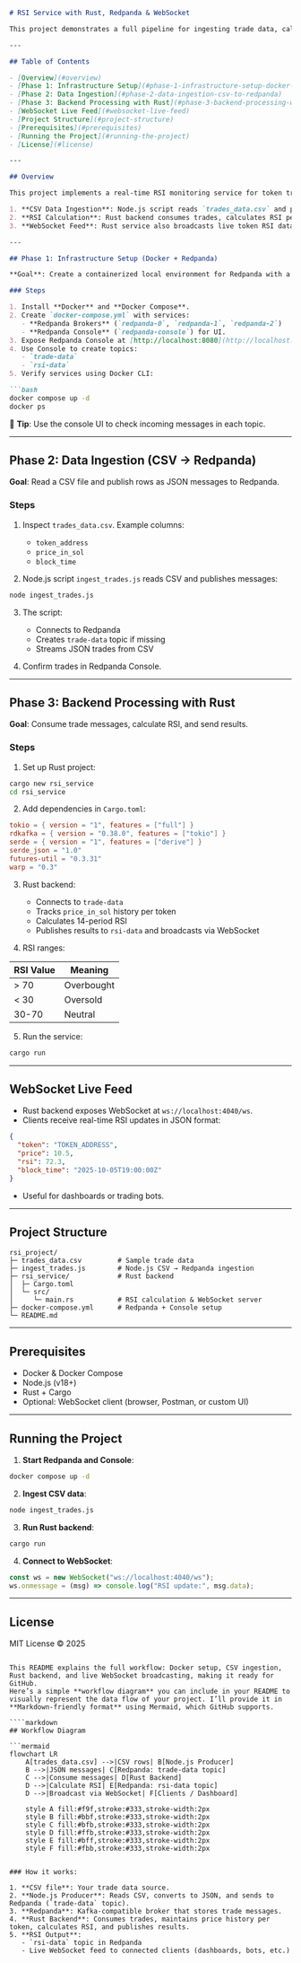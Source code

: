 ````markdown
# RSI Service with Rust, Redpanda & WebSocket

This project demonstrates a full pipeline for ingesting trade data, calculating RSI (Relative Strength Index) for tokens, and broadcasting results via WebSocket. It uses **Redpanda** (Kafka-compatible), **Rust**, and **Node.js** for CSV ingestion.

---

## Table of Contents

- [Overview](#overview)
- [Phase 1: Infrastructure Setup](#phase-1-infrastructure-setup-docker--redpanda)
- [Phase 2: Data Ingestion](#phase-2-data-ingestion-csv-to-redpanda)
- [Phase 3: Backend Processing with Rust](#phase-3-backend-processing-with-rust)
- [WebSocket Live Feed](#websocket-live-feed)
- [Project Structure](#project-structure)
- [Prerequisites](#prerequisites)
- [Running the Project](#running-the-project)
- [License](#license)

---

## Overview

This project implements a real-time RSI monitoring service for token trades:

1. **CSV Data Ingestion**: Node.js script reads `trades_data.csv` and publishes trades to Redpanda (`trade-data` topic).
2. **RSI Calculation**: Rust backend consumes trades, calculates RSI per token, and publishes results to `rsi-data`.
3. **WebSocket Feed**: Rust service also broadcasts live token RSI data to connected clients via WebSocket.

---

## Phase 1: Infrastructure Setup (Docker + Redpanda)

**Goal**: Create a containerized local environment for Redpanda with a management UI.

### Steps

1. Install **Docker** and **Docker Compose**.
2. Create `docker-compose.yml` with services:
   - **Redpanda Brokers** (`redpanda-0`, `redpanda-1`, `redpanda-2`)
   - **Redpanda Console** (`redpanda-console`) for UI.
3. Expose Redpanda Console at [http://localhost:8080](http://localhost:8080).
4. Use Console to create topics:
   - `trade-data`
   - `rsi-data`
5. Verify services using Docker CLI:

```bash
docker compose up -d
docker ps
````

📝 **Tip**: Use the console UI to check incoming messages in each topic.

---

## Phase 2: Data Ingestion (CSV → Redpanda)

**Goal**: Read a CSV file and publish rows as JSON messages to Redpanda.

### Steps

1. Inspect `trades_data.csv`. Example columns:

   * `token_address`
   * `price_in_sol`
   * `block_time`
2. Node.js script `ingest_trades.js` reads CSV and publishes messages:

```bash
node ingest_trades.js
```

3. The script:

   * Connects to Redpanda
   * Creates `trade-data` topic if missing
   * Streams JSON trades from CSV

4. Confirm trades in Redpanda Console.

---

## Phase 3: Backend Processing with Rust

**Goal**: Consume trade messages, calculate RSI, and send results.

### Steps

1. Set up Rust project:

```bash
cargo new rsi_service
cd rsi_service
```

2. Add dependencies in `Cargo.toml`:

```toml
tokio = { version = "1", features = ["full"] }
rdkafka = { version = "0.38.0", features = ["tokio"] }
serde = { version = "1", features = ["derive"] }
serde_json = "1.0"
futures-util = "0.3.31"
warp = "0.3"
```

3. Rust backend:

   * Connects to `trade-data`
   * Tracks `price_in_sol` history per token
   * Calculates 14-period RSI
   * Publishes results to `rsi-data` and broadcasts via WebSocket

4. RSI ranges:

| RSI Value | Meaning    |
| --------- | ---------- |
| > 70      | Overbought |
| < 30      | Oversold   |
| 30-70     | Neutral    |

5. Run the service:

```bash
cargo run
```

---

## WebSocket Live Feed

* Rust backend exposes WebSocket at `ws://localhost:4040/ws`.
* Clients receive real-time RSI updates in JSON format:

```json
{
  "token": "TOKEN_ADDRESS",
  "price": 10.5,
  "rsi": 72.3,
  "block_time": "2025-10-05T19:00:00Z"
}
```

* Useful for dashboards or trading bots.

---

## Project Structure

```
rsi_project/
├─ trades_data.csv         # Sample trade data
├─ ingest_trades.js        # Node.js CSV → Redpanda ingestion
├─ rsi_service/            # Rust backend
│  ├─ Cargo.toml
│  └─ src/
│     └─ main.rs           # RSI calculation & WebSocket server
├─ docker-compose.yml      # Redpanda + Console setup
└─ README.md
```

---

## Prerequisites

* Docker & Docker Compose
* Node.js (v18+)
* Rust + Cargo
* Optional: WebSocket client (browser, Postman, or custom UI)

---

## Running the Project

1. **Start Redpanda and Console**:

```bash
docker compose up -d
```

2. **Ingest CSV data**:

```bash
node ingest_trades.js
```

3. **Run Rust backend**:

```bash
cargo run
```

4. **Connect to WebSocket**:

```js
const ws = new WebSocket("ws://localhost:4040/ws");
ws.onmessage = (msg) => console.log("RSI update:", msg.data);
```

---

## License

MIT License © 2025

```

This README explains the full workflow: Docker setup, CSV ingestion, Rust backend, and live WebSocket broadcasting, making it ready for GitHub.  
Here’s a simple **workflow diagram** you can include in your README to visually represent the data flow of your project. I’ll provide it in **Markdown-friendly format** using Mermaid, which GitHub supports.

````markdown
## Workflow Diagram

```mermaid
flowchart LR
    A[trades_data.csv] -->|CSV rows| B[Node.js Producer]
    B -->|JSON messages| C[Redpanda: trade-data topic]
    C -->|Consume messages| D[Rust Backend]
    D -->|Calculate RSI| E[Redpanda: rsi-data topic]
    D -->|Broadcast via WebSocket| F[Clients / Dashboard]

    style A fill:#f9f,stroke:#333,stroke-width:2px
    style B fill:#bbf,stroke:#333,stroke-width:2px
    style C fill:#bfb,stroke:#333,stroke-width:2px
    style D fill:#ffb,stroke:#333,stroke-width:2px
    style E fill:#bff,stroke:#333,stroke-width:2px
    style F fill:#fbb,stroke:#333,stroke-width:2px
````

```

### How it works:

1. **CSV file**: Your trade data source.
2. **Node.js Producer**: Reads CSV, converts to JSON, and sends to Redpanda (`trade-data` topic).
3. **Redpanda**: Kafka-compatible broker that stores trade messages.
4. **Rust Backend**: Consumes trades, maintains price history per token, calculates RSI, and publishes results.
5. **RSI Output**:
   - `rsi-data` topic in Redpanda
   - Live WebSocket feed to connected clients (dashboards, bots, etc.)
```
